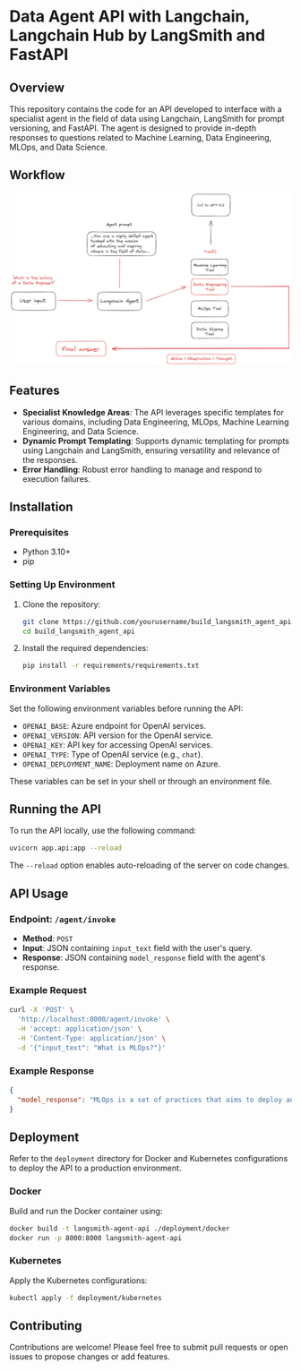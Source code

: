 # Data Agent API with Langchain, Langchain Hub by LangSmith and FastAPI 

## Overview

This repository contains the code for an API developed to interface with a specialist agent in the field of data using Langchain, LangSmith for prompt versioning, and FastAPI. The agent is designed to provide in-depth responses to questions related to Machine Learning, Data Engineering, MLOps, and Data Science.

## Workflow
![](./images/data_agent_langchain.png)

## Features

- **Specialist Knowledge Areas**: The API leverages specific templates for various domains, including Data Engineering, MLOps, Machine Learning Engineering, and Data Science.
- **Dynamic Prompt Templating**: Supports dynamic templating for prompts using Langchain and LangSmith, ensuring versatility and relevance of the responses.
- **Error Handling**: Robust error handling to manage and respond to execution failures.

## Installation

### Prerequisites

- Python 3.10+
- pip

### Setting Up Environment

1. Clone the repository:
   ```bash
   git clone https://github.com/yourusername/build_langsmith_agent_api.git
   cd build_langsmith_agent_api
   ```

2. Install the required dependencies:
   ```bash
   pip install -r requirements/requirements.txt
   ```

### Environment Variables

Set the following environment variables before running the API:
- `OPENAI_BASE`: Azure endpoint for OpenAI services.
- `OPENAI_VERSION`: API version for the OpenAI service.
- `OPENAI_KEY`: API key for accessing OpenAI services.
- `OPENAI_TYPE`: Type of OpenAI service (e.g., `chat`).
- `OPENAI_DEPLOYMENT_NAME`: Deployment name on Azure.

These variables can be set in your shell or through an environment file.

## Running the API

To run the API locally, use the following command:

```bash
uvicorn app.api:app --reload
```

The `--reload` option enables auto-reloading of the server on code changes.

## API Usage

### Endpoint: `/agent/invoke`

- **Method**: `POST`
- **Input**: JSON containing `input_text` field with the user's query.
- **Response**: JSON containing `model_response` field with the agent's response.

### Example Request

```bash
curl -X 'POST' \
  'http://localhost:8000/agent/invoke' \
  -H 'accept: application/json' \
  -H 'Content-Type: application/json' \
  -d '{"input_text": "What is MLOps?"}'
```

### Example Response

```json
{
  "model_response": "MLOps is a set of practices that aims to deploy and maintain machine learning models in production reliably and efficiently. The MLOps practices involve automation and monitoring at all steps of ML system construction, including integration, testing, releasing, deployment, and infrastructure management."
}
```

## Deployment

Refer to the `deployment` directory for Docker and Kubernetes configurations to deploy the API to a production environment.

### Docker

Build and run the Docker container using:
```bash
docker build -t langsmith-agent-api ./deployment/docker
docker run -p 8000:8000 langsmith-agent-api
```

### Kubernetes

Apply the Kubernetes configurations:
```bash
kubectl apply -f deployment/kubernetes
```

## Contributing

Contributions are welcome! Please feel free to submit pull requests or open issues to propose changes or add features.
